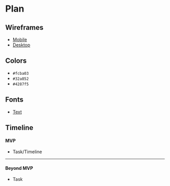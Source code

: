 # Plan

## Wireframes
* [Mobile]()
* [Desktop]()

## Colors
* `#fcba03`
* `#32a852`
* `#4287f5`

## Fonts
* [Text](URL)

## Timeline

#### MVP

* Task/Timeline

---

#### Beyond MVP

* Task
